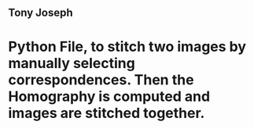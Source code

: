 ## Tony Joseph
# Python File, to stitch two images by manually selecting correspondences. Then the Homography is computed and images are stitched together.
